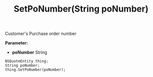 ﻿---
uid: crmscript_ref_NSQuoteEntity_SetPoNumber
title: SetPoNumber(String poNumber)
intellisense: NSQuoteEntity.SetPoNumber
keywords: NSQuoteEntity, GetPoNumber
so.topic: reference
---

Customer's Purchase order number

**Parameter:** 
 - **poNumber** String

```crmscript
NSQuoteEntity thing;
String poNumber;
thing.SetPoNumber(poNumber);
```

